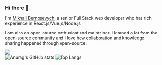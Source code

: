 ### Hi there 👋

I'm [Mikhail Bernosevych](https://github.com/Mikhail-Ber), a senior Full Stack web developer who has rich experience in React.js/Vue.js/Node.js

I am also an open-source enthusiast and maintainer. I learned a lot from the open-source community and I love how collaboration and knowledge sharing happened through open-source.

![](https://komarev.com/ghpvc/?username=Mikhail-Ber)   <br />
![Anurag's GitHub stats](https://github-readme-stats.vercel.app/api?username=Mikhail-Ber&show_icons=true&theme=radical)
![Top Langs](https://github-readme-stats.vercel.app/api/top-langs/?username=Mikhail-Ber&layout=compact)
